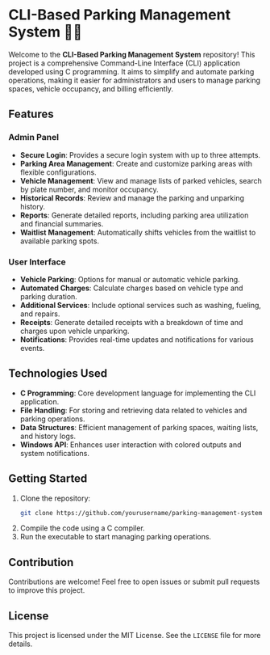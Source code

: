 # CLI-Based Parking Management System 🚗✨

Welcome to the **CLI-Based Parking Management System** repository! This project is a comprehensive Command-Line Interface (CLI) application developed using C programming. It aims to simplify and automate parking operations, making it easier for administrators and users to manage parking spaces, vehicle occupancy, and billing efficiently.

## Features

### Admin Panel
- **Secure Login**: Provides a secure login system with up to three attempts.
- **Parking Area Management**: Create and customize parking areas with flexible configurations.
- **Vehicle Management**: View and manage lists of parked vehicles, search by plate number, and monitor occupancy.
- **Historical Records**: Review and manage the parking and unparking history.
- **Reports**: Generate detailed reports, including parking area utilization and financial summaries.
- **Waitlist Management**: Automatically shifts vehicles from the waitlist to available parking spots.

### User Interface
- **Vehicle Parking**: Options for manual or automatic vehicle parking.
- **Automated Charges**: Calculate charges based on vehicle type and parking duration.
- **Additional Services**: Include optional services such as washing, fueling, and repairs.
- **Receipts**: Generate detailed receipts with a breakdown of time and charges upon vehicle unparking.
- **Notifications**: Provides real-time updates and notifications for various events.

## Technologies Used
- **C Programming**: Core development language for implementing the CLI application.
- **File Handling**: For storing and retrieving data related to vehicles and parking operations.
- **Data Structures**: Efficient management of parking spaces, waiting lists, and history logs.
- **Windows API**: Enhances user interaction with colored outputs and system notifications.

## Getting Started

1. Clone the repository:
   ```bash
   git clone https://github.com/yourusername/parking-management-system.git
   ```
2. Compile the code using a C compiler.
3. Run the executable to start managing parking operations.

## Contribution
Contributions are welcome! Feel free to open issues or submit pull requests to improve this project.

## License
This project is licensed under the MIT License. See the `LICENSE` file for more details.

